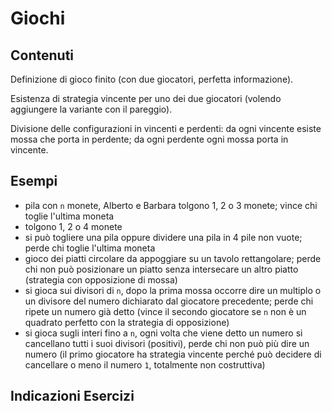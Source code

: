 # Giochi

## Contenuti

Definizione di gioco finito (con due giocatori, perfetta informazione).

Esistenza di strategia vincente per uno dei due giocatori (volendo aggiungere la variante con il pareggio).

Divisione delle configurazioni in vincenti e perdenti: da ogni vincente esiste mossa che porta in perdente; da ogni perdente ogni mossa porta in vincente.

## Esempi

- pila con `n` monete, Alberto e Barbara tolgono 1, 2 o 3 monete; vince chi toglie l'ultima moneta
- tolgono 1, 2 o 4 monete
- si può togliere una pila oppure dividere una pila in 4 pile non vuote; perde chi toglie l'ultima moneta
- gioco dei piatti circolare da appoggiare su un tavolo rettangolare; perde chi non può posizionare un piatto senza intersecare un altro piatto (strategia con opposizione di mossa)
- si gioca sui divisori di `n`, dopo la prima mossa occorre dire un multiplo o un divisore del numero dichiarato dal giocatore precedente; perde chi ripete un numero già detto (vince il secondo giocatore se `n` non è un quadrato perfetto con la strategia di opposizione)
- si gioca sugli interi fino a `n`, ogni volta che viene detto un numero si cancellano tutti i suoi divisori (positivi), perde chi non può più dire un numero (il primo giocatore ha strategia vincente perché può decidere di cancellare o meno il numero `1`, totalmente non costruttiva)

## Indicazioni Esercizi

